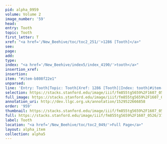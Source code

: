 ```yaml
---
pid: alpha_0959
volume: Volume 2
image_number: '59'
head: 
entry: Tooth
topic: Tooth
first_letter: T
xref: "<a href='/New_Beehive/toc/toc2_251/'>1286 [Tooth]</a>"
see: 
page: 
add: 
type: 
index: "<a href='/New_Beehive/index5/index_4190/'>tooth</a>"
insertion_xref: 
insertion: 
item: "#item-b808f22e1"
unparsed: 
line: 'Entry: Tooth|Topic: Tooth|Xref: 1286 [Tooth]|Index: tooth|#item-b808f22e1'
selection: https://stacks.stanford.edu/image/iiif/fm855tg5659%2F1607_0526/371,4253,2978,322/full/0/default.jpg
full_image: https://stacks.stanford.edu/image/iiif/fm855tg5659%2F1607_0526/full/full/0/default.jpg
annotation_uri: http://dev.llgc.org.uk/annotation/1529522666858
order: '959'
thumbnail: https://stacks.stanford.edu/image/iiif/fm855tg5659%2F1607_0526/371,4253,600,180/250,/0/default.jpg
full: https://stacks.stanford.edu/image/iiif/fm855tg5659%2F1607_0526/371,4253,2978,322/full/0/default.jpg
label: Tooth
location: "<a href='/New_Beehive/toc/toc2_049/'>Full Page</a>"
layout: alpha_item
collection: alpha5
---
```

